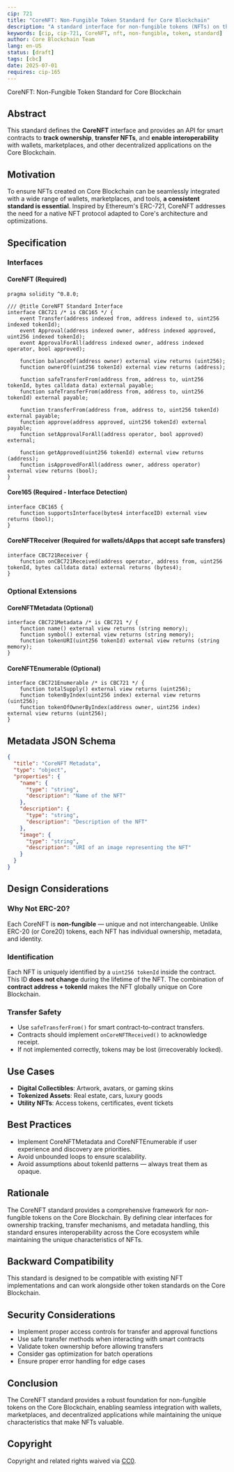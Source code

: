 ```yaml
---
cip: 721
title: "CoreNFT: Non-Fungible Token Standard for Core Blockchain"
description: "A standard interface for non-fungible tokens (NFTs) on the Core Blockchain with ownership tracking, transfer capabilities, and interoperability."
keywords: [cip, cip-721, CoreNFT, nft, non-fungible, token, standard]
author: Core Blockchain Team
lang: en-US
status: [draft]
tags: [cbc]
date: 2025-07-01
requires: cip-165
---
```


CoreNFT: Non-Fungible Token Standard for Core Blockchain

<!--truncate-->

## Abstract

This standard defines the **CoreNFT** interface and provides an API for smart contracts to **track ownership**, **transfer NFTs**, and **enable interoperability** with wallets, marketplaces, and other decentralized applications on the Core Blockchain.

## Motivation

To ensure NFTs created on Core Blockchain can be seamlessly integrated with a wide range of wallets, marketplaces, and tools, **a consistent standard is essential**. Inspired by Ethereum's ERC-721, CoreNFT addresses the need for a native NFT protocol adapted to Core's architecture and optimizations.

## Specification

### Interfaces

#### CoreNFT (Required)

```solidity
pragma solidity ^0.8.0;

/// @title CoreNFT Standard Interface
interface CBC721 /* is CBC165 */ {
    event Transfer(address indexed from, address indexed to, uint256 indexed tokenId);
    event Approval(address indexed owner, address indexed approved, uint256 indexed tokenId);
    event ApprovalForAll(address indexed owner, address indexed operator, bool approved);

    function balanceOf(address owner) external view returns (uint256);
    function ownerOf(uint256 tokenId) external view returns (address);

    function safeTransferFrom(address from, address to, uint256 tokenId, bytes calldata data) external payable;
    function safeTransferFrom(address from, address to, uint256 tokenId) external payable;

    function transferFrom(address from, address to, uint256 tokenId) external payable;
    function approve(address approved, uint256 tokenId) external payable;
    function setApprovalForAll(address operator, bool approved) external;

    function getApproved(uint256 tokenId) external view returns (address);
    function isApprovedForAll(address owner, address operator) external view returns (bool);
}
```

#### Core165 (Required - Interface Detection)

```solidity
interface CBC165 {
    function supportsInterface(bytes4 interfaceID) external view returns (bool);
}
```

#### CoreNFTReceiver (Required for wallets/dApps that accept safe transfers)

```solidity
interface CBC721Receiver {
    function onCBC721Received(address operator, address from, uint256 tokenId, bytes calldata data) external returns (bytes4);
}
```

### Optional Extensions

#### CoreNFTMetadata (Optional)

```solidity
interface CBC721Metadata /* is CBC721 */ {
    function name() external view returns (string memory);
    function symbol() external view returns (string memory);
    function tokenURI(uint256 tokenId) external view returns (string memory);
}
```

#### CoreNFTEnumerable (Optional)

```solidity
interface CBC721Enumerable /* is CBC721 */ {
    function totalSupply() external view returns (uint256);
    function tokenByIndex(uint256 index) external view returns (uint256);
    function tokenOfOwnerByIndex(address owner, uint256 index) external view returns (uint256);
}
```

## Metadata JSON Schema

```json
{
  "title": "CoreNFT Metadata",
  "type": "object",
  "properties": {
    "name": {
      "type": "string",
      "description": "Name of the NFT"
    },
    "description": {
      "type": "string",
      "description": "Description of the NFT"
    },
    "image": {
      "type": "string",
      "description": "URI of an image representing the NFT"
    }
  }
}
```

## Design Considerations

### Why Not ERC-20?

Each CoreNFT is **non-fungible** — unique and not interchangeable. Unlike ERC-20 (or Core20) tokens, each NFT has individual ownership, metadata, and identity.

### Identification

Each NFT is uniquely identified by a `uint256 tokenId` inside the contract. This ID **does not change** during the lifetime of the NFT. The combination of **contract address + tokenId** makes the NFT globally unique on Core Blockchain.

### Transfer Safety

* Use `safeTransferFrom()` for smart contract-to-contract transfers.
* Contracts should implement `onCoreNFTReceived()` to acknowledge receipt.
* If not implemented correctly, tokens may be lost (irrecoverably locked).

## Use Cases

* **Digital Collectibles**: Artwork, avatars, or gaming skins
* **Tokenized Assets**: Real estate, cars, luxury goods
* **Utility NFTs**: Access tokens, certificates, event tickets

## Best Practices

* Implement CoreNFTMetadata and CoreNFTEnumerable if user experience and discovery are priorities.
* Avoid unbounded loops to ensure scalability.
* Avoid assumptions about tokenId patterns — always treat them as opaque.

## Rationale

The CoreNFT standard provides a comprehensive framework for non-fungible tokens on the Core Blockchain. By defining clear interfaces for ownership tracking, transfer mechanisms, and metadata handling, this standard ensures interoperability across the Core ecosystem while maintaining the unique characteristics of NFTs.

## Backward Compatibility

This standard is designed to be compatible with existing NFT implementations and can work alongside other token standards on the Core Blockchain.

## Security Considerations

* Implement proper access controls for transfer and approval functions
* Use safe transfer methods when interacting with smart contracts
* Validate token ownership before allowing transfers
* Consider gas optimization for batch operations
* Ensure proper error handling for edge cases

## Conclusion

The CoreNFT standard provides a robust foundation for non-fungible tokens on the Core Blockchain, enabling seamless integration with wallets, marketplaces, and decentralized applications while maintaining the unique characteristics that make NFTs valuable.

## Copyright

Copyright and related rights waived via [CC0](https://creativecommons.org/publicdomain/zero/1.0/).

